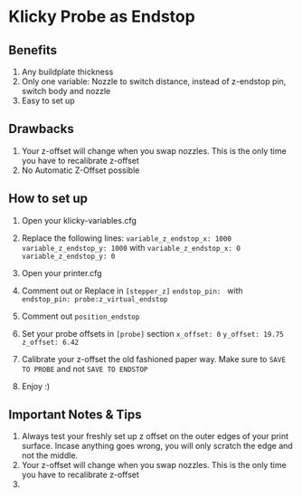 
# Klicky Probe as Endstop
## Benefits
1. Any buildplate thickness
2. Only one variable: Nozzle to switch distance, instead of z-endstop pin, switch body and nozzle
3. Easy to set up

## Drawbacks
1. Your z-offset will change when you swap nozzles. This is the only time you have to recalibrate z-offset
2. No Automatic Z-Offset possible
## How to set up
1. Open your klicky-variables.cfg
2. Replace the following lines:
`variable_z_endstop_x: 1000`
`variable_z_endstop_y: 1000`
with 
`variable_z_endstop_x: 0`
`variable_z_endstop_y: 0`
3. Open your printer.cfg
4. Comment out or Replace in `[stepper_z]`
`endstop_pin: `
with 
`endstop_pin: probe:z_virtual_endstop`

5. Comment out `position_endstop`
6. Set your probe offsets in `[probe]` section
	`x_offset: 0`
	`y_offset: 19.75`
`z_offset: 6.42`

7. Calibrate your z-offset the old fashioned paper way. Make sure to `SAVE TO PROBE` and not `SAVE TO ENDSTOP`
8. Enjoy :) 

## Important Notes & Tips
1. Always test your freshly set up z offset on the outer edges of your print surface. Incase anything goes wrong, you will only scratch the edge and not the middle. 
2. Your z-offset will change when you swap nozzles. This is the only time you have to recalibrate z-offset
3. 
